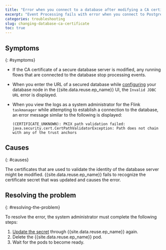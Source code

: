 ```yaml
---
title: "Error when you connect to a database after modifying a CA certificate"
excerpt: "Event Processing fails with error when you connect to PostgreSQL database server after rotating the CA certificate."
categories: troubleshooting
slug: changing-database-ca-certificate
toc: true
---
```


## Symptoms
{: #symptoms}

- If the CA certificate of a secure database server is modified, any running flows that are connected to the database stop processing events.

- When you enter the URL of a secured database while [configuring](../../nodes/enrichmentnode/#configuring-a-database-node) your database node in the {{site.data.reuse.ep_name}} UI, the `Invalid JDBC URL` error is displayed.

- When you view the logs as a system administrator for the Flink `taskmanager` while attempting to establish a connection to the database, an error message similar to the following is displayed:

  ```shell
  (CERTIFICATE_UNKNOWN): PKIX path validation failed: java.security.cert.CertPathValidatorException: Path does not chain with any of the trust anchors
  ```

## Causes
{: #causes}

The certificates that are used to validate the identity of the database server might be modified. {{site.data.reuse.ep_name}} fails to recognize the certificate secret that was updated and causes the error.


## Resolving the problem
{: #resolving-the-problem}

To resolve the error, the system administrator must complete the following steps:

1. [Update the secret](../../installing/configuring/#configuring-ssl-for-api-server-database-and-schema-registry) through {{site.data.reuse.ep_name}} again.
2. Delete the {{site.data.reuse.ep_name}} pod.
3. Wait for the pods to become ready.
